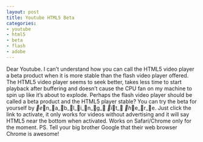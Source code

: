 ```yaml
---
layout: post
title: Youtube HTML5 Beta
categories:
- youtube
- html5
- beta
- flash
- adobe
---
```

Dear Youtube.
I can&#8217;t understand how you can call the HTML5 video player a beta product
when it is more stable than the flash video player offered. The HTML5 video
player seems to seek better, takes less time to start playback after buffering
and doesn&#8217;t cause the CPU fan on my machine to spin up like it&#8217;s
about to explode.
Perhaps the flash video player should be called a beta product and the HTML5
player stable?
You can try the beta for yourself by _e_n_a_b_l_i_n_g_ _i_t_ _h_e_r_e. Just click the link to
activate, it only works for videos without advertising and it will say HTML5
near the bottom when activated. Works on Safari/Chrome only for the moment.
PS. Tell your big brother Google that their web browser Chrome is awesome!
